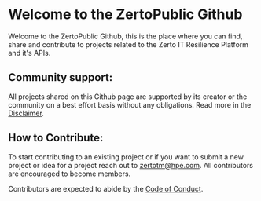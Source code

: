 # Welcome to the ZertoPublic Github

Welcome to the ZertoPublic Github, this is the place where you can find, share and contribute to projects related to the Zerto IT Resilience Platform and it's APIs.

## Community support:
All projects shared on this Github page are supported by its creator or the community on a best effort basis without any obligations. Read more in the [Disclaimer](https://github.com/ZertoPublic/Welcome-to-the-Zerto-Public-Github/blob/master/DISCLAIMER.md).

## How to Contribute:
To start contributing to an existing project or if you want to submit a new project or idea for a project reach out to zertotm@hpe.com. All contributors are encouraged to become members. 

Contributors are expected to abide by the [Code of Conduct](https://github.com/ZertoPublic/Welcome-to-the-Zerto-Public-Github/blob/master/CODE_OF_CONDUCT.md).
